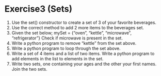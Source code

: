 # Exercise3 (Sets)
1.	Use the set() constructor to create a set of 3 of your favorite beverages.
2.	Use the correct method to add 2 more items to the beverages set.
3.	Given the set below;
mySet = {“oven”, “kettle”, “microwave”, “refrigerator”}
Check if microwave is present in the set.
4.	Write a python program to remove “kettle” from the set above.
5.	Write a python program to loop through the set above.
6.	Write a set of 4 items and a list of two items. Write a python program to add elements in the list to elements in the set.
7.	Write two sets, one containing your ages and the other your first names. Join the two sets.
